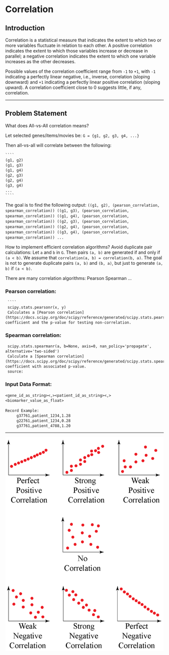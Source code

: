 # Correlation

## Introduction

Correlation is a statistical measure that indicates the extent to which 
two or more variables fluctuate in relation to each other. A positive 
correlation indicates the extent to which those variables increase or 
decrease in parallel; a negative correlation indicates the extent to which 
one variable increases as the other decreases.

Possible values of the correlation coefficient range from `-1` to `+1`, 
with `-1` indicating a perfectly linear negative, i.e., inverse, correlation 
(sloping downward) and `+1` indicating a perfectly linear positive correlation 
(sloping upward). A correlation coefficient close to 0 suggests little, if any, 
correlation.

-----

## Problem Statement

What does All-vs-All correlation means?

Let selected genes/items/movies be: `G = {g1, g2, g3, g4, ...}`
 
Then all-vs-all will correlate between the following:

    ````
    (g1, g2)
    (g1, g3)
    (g1, g4)
    (g2, g3)
    (g2, g4)
    (g3, g4)
    ...
    ````

The goal is to find the following output:
    ````
    ((g1, g2), (pearson_correlation, spearman_correlation))
    ((g1, g3), (pearson_correlation, spearman_correlation))
    ((g1, g4), (pearson_correlation, spearman_correlation))
    ((g2, g3), (pearson_correlation, spearman_correlation))
    ((g2, g4), (pearson_correlation, spearman_correlation))
    ((g3, g4), (pearson_correlation, spearman_correlation))
    ...
    ````


How to implement efficient correlation algorithms? 
Avoid duplicate pair calculations: Let `a` and `b` in `G`.
Then pairs `(a, b)` are generated if and only if `(a < b)`.
We assume that `correlation(a, b) = correlation(b, a)`.
The goal is not to generate duplicate pairs `(a, b)` and `(b, a)`,
but just to generate `(a, b)` if `(a < b)`.

There are many correlation algorithms: 
    Pearson
    Spearman
    ...
### Pearson correlation:

     ````
     scipy.stats.pearsonr(x, y)
     Calculates a [Pearson correlation](https://docs.scipy.org/doc/scipy/reference/generated/scipy.stats.pearsonr.html) coefficient and the p-value for testing non-correlation.
     

### Spearman correlation:

     scipy.stats.spearmanr(a, b=None, axis=0, nan_policy='propagate', alternative='two-sided')
     Calculate a [Spearman correlation](https://docs.scipy.org/doc/scipy/reference/generated/scipy.stats.spearmanr.html) coefficient with associated p-value.
     source: 

### Input Data Format:

    <gene_id_as_string><,><patient_id_as_string><,><biomarker_value_as_float>

    Record Example:
         g37761,patient_1234,1.28
         g22761,patient_1234,0.28
         g37761,patient_4788,1.20

-----

![K-mer](https://github.com/mahmoudparsian/data-algorithms-with-spark/blob/master/images/correlation-coefficient.png)